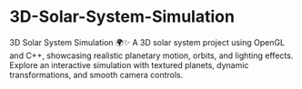 # 3D-Solar-System-Simulation
3D Solar System Simulation 🌍✨
A 3D solar system project using OpenGL and C++, showcasing realistic planetary motion, orbits, and lighting effects. Explore an interactive simulation with textured planets, dynamic transformations, and smooth camera controls.
